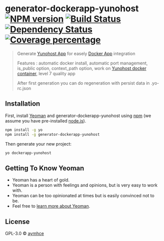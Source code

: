 # generator-dockerapp-yunohost [![NPM version][npm-image]][npm-url] [![Build Status][travis-image]][travis-url] [![Dependency Status][daviddm-image]][daviddm-url] [![Coverage percentage][coveralls-image]][coveralls-url]

> Generate [Yunohost App](https://yunohost.org/) for easely [Docker App](https://hub.docker.com/) integration
>
> Features : automatic docker install, automatic port management, is_public option, context_path option, work on [Yunohost docker container](https://hub.docker.com/r/domainelibre/), level 7 quality app
>
> After first generation you can do regeneration with persist data in .yo-rc.json

## Installation

First, install [Yeoman](http://yeoman.io) and generator-dockerapp-yunohost using [npm](https://www.npmjs.com/) (we assume you have pre-installed [node.js](https://nodejs.org/)).

```bash
npm install -g yo
npm install -g generator-dockerapp-yunohost
```

Then generate your new project:

```bash
yo dockerapp-yunohost
```

## Getting To Know Yeoman

 * Yeoman has a heart of gold.
 * Yeoman is a person with feelings and opinions, but is very easy to work with.
 * Yeoman can be too opinionated at times but is easily convinced not to be.
 * Feel free to [learn more about Yeoman](http://yeoman.io/).

## License

GPL-3.0 © [aymhce]()


[npm-image]: https://badge.fury.io/js/generator-dockerapp-yunohost.svg
[npm-url]: https://npmjs.org/package/generator-dockerapp-yunohost
[travis-image]: https://travis-ci.org/domainelibre/generator-dockerapp-yunohost.svg?branch=master
[travis-url]: https://travis-ci.org/domainelibre/generator-dockerapp-yunohost
[daviddm-image]: https://david-dm.org/domainelibre/generator-dockerapp-yunohost.svg?theme=shields.io
[daviddm-url]: https://david-dm.org/domainelibre/generator-dockerapp-yunohost
[coveralls-image]: https://coveralls.io/repos/domainelibre/generator-dockerapp-yunohost/badge.svg
[coveralls-url]: https://coveralls.io/r/domainelibre/generator-dockerapp-yunohost
